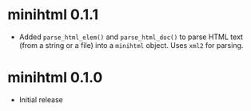 
# minihtml 0.1.1

* Added `parse_html_elem()` and `parse_html_doc()` to parse HTML text (from a
  string or a file) into a `minihtml` object.  Uses `xml2` for parsing.

# minihtml 0.1.0

* Initial release
